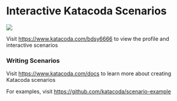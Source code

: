 # Interactive Katacoda Scenarios

[![](http://shields.katacoda.com/katacoda/bdsy6666/count.svg)](https://www.katacoda.com/bdsy6666 "Get your profile on Katacoda.com")

Visit https://www.katacoda.com/bdsy6666 to view the profile and interactive scenarios

### Writing Scenarios
Visit https://www.katacoda.com/docs to learn more about creating Katacoda scenarios

For examples, visit https://github.com/katacoda/scenario-example
